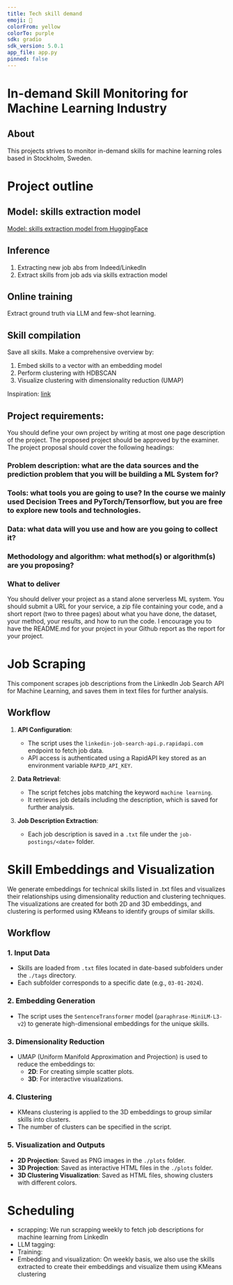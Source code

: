```yaml
---
title: Tech skill demand
emoji: 💬
colorFrom: yellow
colorTo: purple
sdk: gradio
sdk_version: 5.0.1
app_file: app.py
pinned: false
---
```



# In-demand Skill Monitoring for Machine Learning Industry

## About

This projects strives to monitor in-demand skills for machine learning roles based in Stockholm, Sweden. 

# Project outline

## Model: skills extraction model

[Model: skills extraction model from HuggingFace](https://huggingface.co/spaces/jjzha/skill_extraction_demo)

## Inference
1. Extracting new job abs from Indeed/LinkedIn
2. Extract skills from job ads via skills extraction model

## Online training
Extract ground truth via LLM and few-shot learning. 

## Skill compilation
Save all skills. Make a comprehensive overview by:

1. Embed skills to a vector with an embedding model
2. Perform clustering with HDBSCAN
2. Visualize clustering with dimensionality reduction (UMAP)
    
Inspiration: [link](https://dylancastillo.co/posts/clustering-documents-with-openai-langchain-hdbscan.html)


## Project requirements:

You should define your own project by writing at most one page description of the project. The proposed project should be approved by the examiner. The project proposal should cover the following headings:

### Problem description: what are the data sources and the prediction problem that you will be building a ML System for?
### Tools: what tools you are going to use? In the course we mainly used Decision Trees and PyTorch/Tensorflow, but you are free to explore new tools and technologies.
### Data: what data will you use and how are you going to collect it?
### Methodology and algorithm: what method(s) or algorithm(s) are you proposing?
### What to deliver
You should deliver your project as a stand alone serverless ML system. You should submit a URL for your service, a zip file containing your code, and a short report (two to three pages) about what you have done, the dataset, your method, your results, and how to run the code. I encourage you to have the README.md for your project in your Github report as the report for your project.


# Job Scraping

This component scrapes job descriptions from the LinkedIn Job Search API for Machine Learning, and saves them in text files for further analysis.

## Workflow

1. **API Configuration**:
   - The script uses the `linkedin-job-search-api.p.rapidapi.com` endpoint to fetch job data.
   - API access is authenticated using a RapidAPI key stored as an environment variable `RAPID_API_KEY`.

2. **Data Retrieval**:
   - The script fetches jobs matching the keyword `machine learning`.
   - It retrieves job details including the description, which is saved for further analysis.

3. **Job Description Extraction**:
   - Each job description is saved in a `.txt` file under the `job-postings/<date>` folder.
   
# Skill Embeddings and Visualization

We generate embeddings for technical skills listed in .txt files and visualizes their relationships using dimensionality reduction and clustering techniques. The visualizations are created for both 2D and 3D embeddings, and clustering is performed using KMeans to identify groups of similar skills.

## Workflow

### 1. Input Data
- Skills are loaded from `.txt` files located in date-based subfolders under the `./tags` directory.
- Each subfolder corresponds to a specific date (e.g., `03-01-2024`).

### 2. Embedding Generation
- The script uses the `SentenceTransformer` model (`paraphrase-MiniLM-L3-v2`) to generate high-dimensional embeddings for the unique skills.

### 3. Dimensionality Reduction
- UMAP (Uniform Manifold Approximation and Projection) is used to reduce the embeddings to:
  - **2D**: For creating simple scatter plots.
  - **3D**: For interactive visualizations.

### 4. Clustering
- KMeans clustering is applied to the 3D embeddings to group similar skills into clusters.
- The number of clusters can be specified in the script.

### 5. Visualization and Outputs
- **2D Projection**: Saved as PNG images in the `./plots` folder.
- **3D Projection**: Saved as interactive HTML files in the `./plots` folder.
- **3D Clustering Visualization**: Saved as HTML files, showing clusters with different colors.

# Scheduling

- scrapping: We run scrapping weekly to fetch job descriptions for machine learning from LinkedIn
- LLM tagging:
- Training:
- Embedding and visualization: On weekly basis, we also use the skills extracted to create their embeddings and visualize them using KMeans clustering

